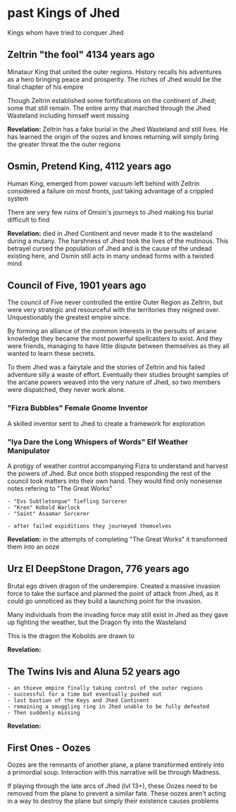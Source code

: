# past Kings of Jhed

Kings whom have tried to conquer Jhed

## Zeltrin "the fool" 4134 years ago

 Minataur King that united the outer regions. History recalls his adventures as a hero bringing peace and prosperity. The riches of Jhed would be the final chapter of his empire
 
 Though Zeltrin established some fortifications on the continent of Jhed; some that still remain. The entire army that marched through the Jhed Wasteland including himself went missing

 **Revelation:** Zeltrin has a fake burial in the Jhed Wasteland and still lives. He has learned the origin of the oozes and knows returning will simply bring the greater threat the the outer regions

## Osmin, Pretend King, 4112 years ago

Human King, emerged from power vacuum left behind with Zeltrin considered a failure on most fronts, just taking advantage of a crippled system

There are very few ruins of Omsin's journeys to Jhed making his burial difficult to find
    
**Revelation:** died in Jhed Continent and never made it to the wasteland during a mutany. The harshness of Jhed took the lives of the mutinous. This betrayel cursed the population of Jhed and is the cause of the undead existing here, and Osmin still acts in many undead forms with a twisted mind

## Council of Five, 1901 years ago

The council of Five never controlled the entire Outer Region as Zeltrin, but were very strategic and resourceful with the territories they reigned over. Unquestionably the greatest empire since. 

By forming an alliance of the common interests in the persuits of arcane knowledge they became the most powerful spellcasters to exist. And they were friends, managing to have little dispute between themselves as they all wanted to learn these secrets.  
  
To them Jhed was a fairytale and the stories of Zeltrin and his failed adventure silly a waste of effort. Eventually their studies brought samples of the arcane powers weaved into the very nature of Jhed, so two members were dispatched, they never work alone.

### "Fizra Bubbles" Female Gnome Inventor

A skilled inventor sent to Jhed to create a framework for exploration

### "Iya Dare the Long Whispers of Words" Elf Weather Manipulator

A protigy of weather control accompanying Fizra to understand and harvest the powers of Jhed. But once both stopped responding the rest of the council took matters into their own hand. They would find only nonesense notes refering to "The Great Works"


    - "Evs Subtletongue" Tiefling Sorcerer
    - "Kren" Kobold Warlock
    - "Saint" Asaamar Sorcerer

    - after failed expiditions they journeyed themselves

    
 **Revelation:** in the attempts of completing "The Great Works" it transformed them into an ooze

## Urz El DeepStone Dragon, 776 years ago

Brutal ego driven dragon of the underempire. Created a massive invasion force to take the surface and planned the point of attack from Jhed, as it could go unnoticed as they build a launching point for the invasion.

Many individuals from the invading force may still exist in Jhed as they gave up fighting the weather, but the Dragon fly into the Wasteland

This is the dragon the Kobolds are drawn to
    
**Revelation:**

## The Twins Ivis and Aluna 52 years ago

    - an thieve empire finally taking control of the outer regions
    - successful for a time but eventually pushed out
    - last bastion of the Keys and Jhed Continent
    - remaining a smuggling ring in Jhed unable to be fully defeated
    - Then suddenly missing
    
    
**Revelation:**


## First Ones - Oozes

Oozes are the remnants of another plane, a plane transformed entirely into a primordial soup. Interaction with this narrative will be through Madness.

If playing through the late arcs of Jhed (lvl 13+), these Oozes need to be removed from the plane to prevent a similar fate. These oozes aren't acting in a way to destroy the plane but simply their existence causes problems